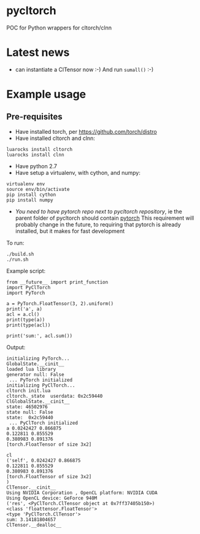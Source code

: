 # pycltorch
POC for Python wrappers for cltorch/clnn

# Latest news

* can instantiate a ClTensor now :-)  And run `sumall()` :-)

# Example usage

## Pre-requisites

* Have installed torch, per https://github.com/torch/distro
* Have installed cltorch and clnn:
```
luarocks install cltorch
luarocks install clnn
```
* Have python 2.7
* Have setup a virtualenv, with cython, and numpy:
```
virtualenv env
source env/bin/activate
pip install cython
pip install numpy
```
* *You need to have pytorch repo next to pycltorch repository*, ie the parent folder of pycltorch should contain [pytorch](https://github.com/hughperkins/pytorch)  This requirement will probably change in the future, to requiring that pytorch is already installed, but it makes for fast development

To run:
```
./build.sh
./run.sh
```

Example script:
```
from __future__ import print_function
import PyClTorch
import PyTorch

a = PyTorch.FloatTensor(3, 2).uniform()
print('a', a)
acl = a.cl()
print(type(a))
print(type(acl))

print('sum:', acl.sum())
```

Output:
```
initializing PyTorch...
GlobalState.__cinit__
loaded lua library
generator null: False
 ... PyTorch initialized
initializing PyClTorch...
cltorch init.lua
cltorch._state	userdata: 0x2c59440
ClGlobalState.__cinit__
state: 46502976
state null: False
state:  0x2c59440
 ... PyClTorch initialized
a 0.0242427 0.866875
0.122811 0.855529
0.380983 0.891376
[torch.FloatTensor of size 3x2]

cl
('self', 0.0242427 0.866875
0.122811 0.855529
0.380983 0.891376
[torch.FloatTensor of size 3x2]
)
ClTensor.__cinit__
Using NVIDIA Corporation , OpenCL platform: NVIDIA CUDA
Using OpenCL device: GeForce 940M
('res', <PyClTorch.ClTensor object at 0x7ff37405b150>)
<class 'floattensor.FloatTensor'>
<type 'PyClTorch.ClTensor'>
sum: 3.14181804657
ClTensor.__dealloc__
```


